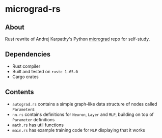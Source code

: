 # micrograd-rs

## About

Rust rewrite of Andrej Karpathy's Python [micrograd](https://github.com/karpathy/micrograd)
repo for self-study.

## Dependencies

* Rust compiler
* Built and tested on `rustc 1.65.0`
* Cargo crates

## Contents

* `autograd.rs` contains a simple graph-like data structure of nodes
called `Parameter`s
* `nn.rs` contains definitions for `Neuron`, `Layer` and `MLP`, building
on top of `Parameter` definitions
* `math.rs` has util functions
* `main.rs` has example training code for `MLP` displaying that it works
